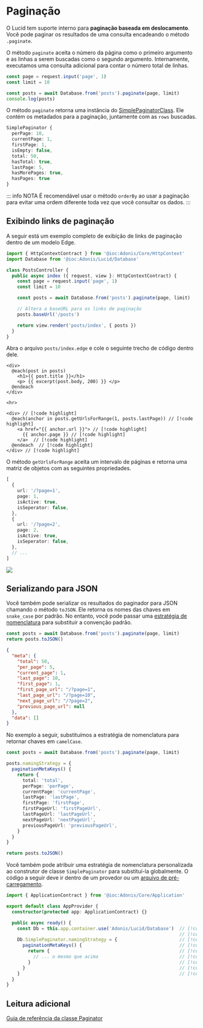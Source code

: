 # Paginação

O Lucid tem suporte interno para **paginação baseada em deslocamento**. Você pode paginar os resultados de uma consulta encadeando o método `.paginate`.

O método `paginate` aceita o número da página como o primeiro argumento e as linhas a serem buscadas como o segundo argumento. Internamente, executamos uma consulta adicional para contar o número total de linhas.

```ts
const page = request.input('page', 1)
const limit = 10

const posts = await Database.from('posts').paginate(page, limit)
console.log(posts)
```

O método `paginate` retorna uma instância do [SimplePaginatorClass](../../reference/database/query-builder.md#pagination). Ele contém os metadados para a paginação, juntamente com as `rows` buscadas.

```ts
SimplePaginator {
  perPage: 10,
  currentPage: 1,
  firstPage: 1,
  isEmpty: false,
  total: 50,
  hasTotal: true,
  lastPage: 5,
  hasMorePages: true,
  hasPages: true
}
```
::: info NOTA
É recomendável usar o método `orderBy` ao usar a paginação para evitar uma ordem diferente toda vez que você consultar os dados.
:::

## Exibindo links de paginação
A seguir está um exemplo completo de exibição de links de paginação dentro de um modelo Edge.

```ts
import { HttpContextContract } from '@ioc:Adonis/Core/HttpContext'
import Database from '@ioc:Adonis/Lucid/Database'

class PostsController {
  public async index ({ request, view }: HttpContextContract) {
    const page = request.input('page', 1)
    const limit = 10

    const posts = await Database.from('posts').paginate(page, limit)

    // Altera a baseURL para os links de paginação
    posts.baseUrl('/posts')

    return view.render('posts/index', { posts })
  }
}
```

Abra o arquivo `posts/index.edge` e cole o seguinte trecho de código dentro dele.

```edge
<div>
  @each(post in posts)
    <h1>{{ post.title }}</h1>
    <p> {{ excerpt(post.body, 200) }} </p>
  @endeach
</div>

<hr>

<div> // [!code highlight]
  @each(anchor in posts.getUrlsForRange(1, posts.lastPage)) // [!code highlight]
    <a href="{{ anchor.url }}"> // [!code highlight]
      {{ anchor.page }} // [!code highlight]
    </a>  // [!code highlight]
  @endeach  // [!code highlight]
</div> // [!code highlight]
```

O método `getUrlsForRange` aceita um intervalo de páginas e retorna uma matriz de objetos com as seguintes propriedades.

```ts
[
  {
    url: '/?page=1',
    page: 1,
    isActive: true,
    isSeperator: false,
  },
  {
    url: '/?page=2',
    page: 2,
    isActive: true,
    isSeperator: false,
  },
  // ...
]
```

![](/docs/assets/lucid-pagination.png)

## Serializando para JSON
Você também pode serializar os resultados do paginador para JSON chamando o método `toJSON`. Ele retorna os nomes das chaves em `snake_case` por padrão. No entanto, você pode passar uma [estratégia de nomenclatura](../../reference/orm/naming-strategy.md#paginationmetakeys) para substituir a convenção padrão.

```ts
const posts = await Database.from('posts').paginate(page, limit)
return posts.toJSON()
```

```json
{
  "meta": {
    "total": 50,
    "per_page": 5,
    "current_page": 1,
    "last_page": 10,
    "first_page": 1,
    "first_page_url": "/?page=1",
    "last_page_url": "/?page=10",
    "next_page_url": "/?page=2",
    "previous_page_url": null
  },
  "data": []
}
```

No exemplo a seguir, substituímos a estratégia de nomenclatura para retornar chaves em `camelCase`.

```ts
const posts = await Database.from('posts').paginate(page, limit)

posts.namingStrategy = {
  paginationMetaKeys() {
    return {
      total: 'total',
      perPage: 'perPage',
      currentPage: 'currentPage',
      lastPage: 'lastPage',
      firstPage: 'firstPage',
      firstPageUrl: 'firstPageUrl',
      lastPageUrl: 'lastPageUrl',
      nextPageUrl: 'nextPageUrl',
      previousPageUrl: 'previousPageUrl',
    }
  }
}

return posts.toJSON()
```

Você também pode atribuir uma estratégia de nomenclatura personalizada ao construtor de classe `SimplePaginator` para substituí-la globalmente. O código a seguir deve ir dentro de um provedor ou um [arquivo de pré-carregamento](../fundamentals/adonisrc-file.md#preloads).

```ts
import { ApplicationContract } from '@ioc:Adonis/Core/Application'

export default class AppProvider {
  constructor(protected app: ApplicationContract) {}

  public async ready() {
    const Db = this.app.container.use('Adonis/Lucid/Database')  // [!code highlight]
                                                                // [!code highlight]
    Db.SimplePaginator.namingStrategy = {                       // [!code highlight]
      paginationMetaKeys() {                                    // [!code highlight]
        return {                                                // [!code highlight]
          // ... o mesmo que acima                              // [!code highlight]
        }                                                       // [!code highlight]
      }                                                         // [!code highlight]
    }                                                           // [!code highlight]
  }
}

```

## Leitura adicional
[Guia de referência da classe Paginator](../../reference/database/query-builder.md#pagination)
